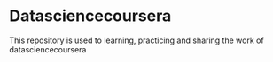 # Datasciencecoursera
This repository is used to learning, practicing and sharing the work of datasciencecoursera
